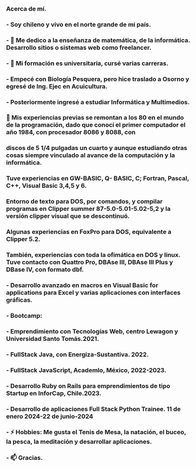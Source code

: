 ###  Acerca de mí.

### -  Soy chileno y vivo en el norte grande de mi país.

### - 🌱 Me dedico a la enseñanza de matemática, de la informática. Desarrollo sitios o sistemas web como freelancer.
### - 👯 Mi formación es universitaria, cursé varias carreras. 
### - Empecé con Biología Pesquera, pero hice traslado a Osorno y egresé de Ing. Ejec en Acuicultura.
### - Posteriormente ingresé a estudiar Informática y Multimedios.
###  🤔 Mis experiencias previas se remontan a los 80 en el mundo de la programación, dado que conocí el primer computador el año 1984, con procesador 8086 y 8088, con
###   discos de 5 1/4 pulgadas un cuarto y aunque estudiando otras cosas siempre vinculado al avance de la computación y la informática. 
###   Tuve experiencias en GW-BASIC, Q- BASIC, C; Fortran, Pascal, C++, Visual Basic 3,4,5 y 6. 
###   Entorno de texto para DOS, por comandos, y compilar programas en Clipper summer 87-5.0-5.01-5.02-5,2 y la versión  clipper visual que se descontinuó. 
###   Algunas experiencias en FoxPro para DOS, equivalente a Clipper 5.2. 
###   También, experiencias con toda la ofimática en DOS y linux. Tuve contacto con Quattro Pro, DBAse III, DBAse III Plus y DBase IV, con formato dbf.
### - Desarrollo avanzado en macros en Visual Basic for applications para Excel y varias aplicaciones con interfaces gráficas.
### - Bootcamp:
### - Emprendimiento con Tecnologías Web, centro Lewagon y Universidad Santo Tomás.2021.
### - FullStack Java, con Energiza-Sustantiva. 2022.
### - FullStack JavaScript, Academlo, México, 2022-2023.
### - Desarrollo Ruby on Rails para emprendimientos de tipo Startup en InforCap, Chile.2023.
### - Desarrollo de aplicaciones Full Stack Python Trainee. 11 de enero 2024-22 de junio-2024
###
### - ⚡ Hobbies: Me gusta el Tenis de Mesa, la natación, el buceo, la pesca, la meditación y desarrollar aplicaciones. 
###
### - 📫   Gracias.
###
### 



